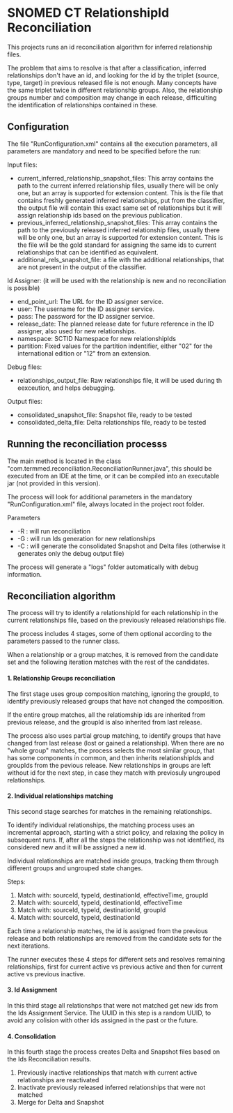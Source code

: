 # SNOMED CT RelationshipId Reconciliation
This projects runs an id reconciliation algorithm for inferred relationship files.

The problem that aims to resolve is that after a classification, inferred relationships don't have an id, and looking for the id by the triplet (source, type, target) in previous released file is not enough. Many concepts have the same triplet twice in different relationship groups. Also, the relationship groups number and composition may change in each release, difficulting the identification of relationships contained in these.

## Configuration
The file "RunConfiguration.xml" contains all the execution parameters, all parameters are mandatory and need to be specified before the run:

Input files:
* current_inferred_relationship_snapshot_files: This array contains the path to the current inferred relationship files, usually there will be only one, but an array is supported for extension content. 
This is the file that contains freshly generated inferred relationships, put from the classifier, the output file will contain this exact same set of relationships but it will assign relationship ids based on the previous publication.
* previous_inferred_relationship_snapshot_files: This array contains the path to the previously released inferred relationship files, usually there will be only one, but an array is supported for extension content.
This is the file will be the gold standard for assigning the same ids to current relationships that can be identified as equivalent.
* additional_rels_snapshot_file: a file with the additional relationships, that are not present in the output of the classifier.

Id Assigner: (it will be used with the relationship is new and no reconciliation is possible)
* end_point_url: The URL for the ID assigner service.
* user: The username for the ID assigner service.
* pass: The password for the ID assigner service.
* release_date: The planned release date for future reference in the ID assigner, also used for new relationships.
* namespace: SCTID Namespace for new relationshipIds
* partition: Fixed values for the partition indentifier, either "02" for the international edition or "12" from an extension.

Debug files:
* relationships_output_file: Raw relationships file, it will be used during th eexceution, and helps debugging.

Output files:
* consolidated_snapshot_file: Snapshot file, ready to be tested
* consolidated_delta_file: Delta relationships file, ready to be tested

## Running the reconciliation processs
The main method is located in the class "com.termmed.reconciliation.ReconciliationRunner.java", this should be executed from an IDE at the time, or it can be compiled into an executable jar (not provided in this version).

The process will look for additional parameters in the mandatory "RunConfiguration.xml" file, always located in the project root folder.

Parameters

* -R : will run reconciliation
* -G : will run Ids generation for new relationships
* -C : will generate the consolidated Snapshot and Delta files (otherwise it generates only the debug output file)

The process will generate a "logs" folder automatically with debug information.

## Reconciliation algorithm
The process will try to identify a relationshipId for each relationship in the current relationships file, based on the previously released relationships file.

The process includes 4 stages, some of them optional according to the parameters passed to the runner class.

When a relationship or a group matches, it is removed from the candidate set and the following iteration matches with the rest of the candidates.

#### 1. Relationship Groups reconciliation
The first stage uses group composition matching, ignoring the groupId, to identify previously released groups that have not changed the composition.

If the entire group matches, all the relatiomship ids are inherited from previous release, and the groupId is also inherited from last release.

The process also uses partial group matching, to identify groups that have changed from last release (lost or gained a relationship). When there are no "whole group" matches, the process selects the most similar group, that has some components in common, and then inherits relationshipIds and groupIds from the pevious release. New relationships in groups are left without id for the next step, in case they match with previosuly ungrouped relationships.

#### 2. Individual relationships matching
This second stage searches for matches in the remaining relationships.

To identify individual relationships, the matching process uses an incremental approach, starting with a strict policy, and relaxing the policy in subsequent runs. If, after all the steps the relationship was not identified, its considered new and it will be assigned a new id.

Individual relationships are matched inside groups, tracking them through different groups and ungrouped state changes.

Steps:

1. Match with: sourceId, typeId, destinationId, effectiveTime, groupId
2. Match with: sourceId, typeId, destinationId, effectiveTime
3. Match with: sourceId, typeId, destinationId, groupId
4. Match with: sourceId, typeId, destinationId

Each time a relationship matches, the id is assigned from the previous release and both relationships are removed from the candidate sets for the next iterations.

The runner executes these 4 steps for different sets and resolves remaining relationships, first for current active vs previous active and then for current active vs previous inactive.

#### 3. Id Assignment 
In this third stage all relationshps that were not matched get new ids from the Ids Assignment Service. The UUID in this step is a random UUID, to avoid any colision with other ids assigned in the past or the future.

#### 4. Consolidation
In this fourth stage the process creates Delta and Snapshot files based on the Ids Reconciliation results.

1. Previously inactive relationships that match with current active relationships are reactivated
2. Inactivate previously released inferred relationships that were not matched
3. Merge for Delta and Snapshot




